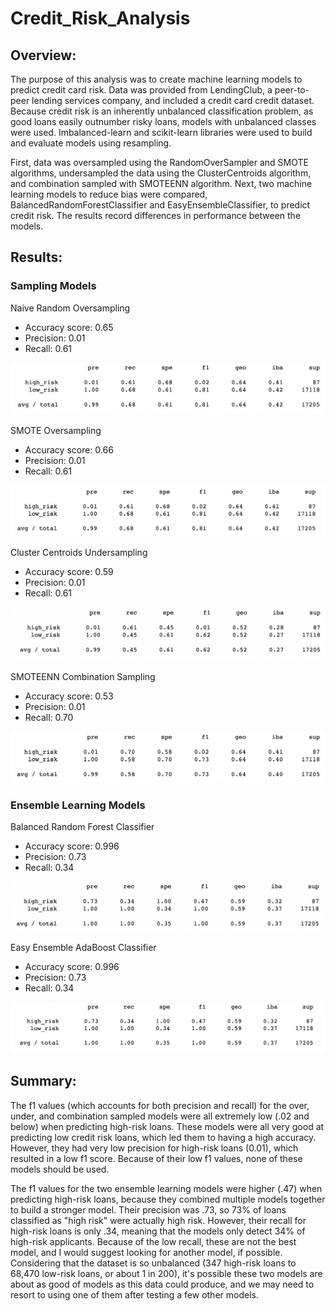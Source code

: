 # Credit_Risk_Analysis

## Overview:
The purpose of this analysis was to create machine learning models to predict credit card risk. Data was provided from LendingClub, a peer-to-peer lending services company, and included a credit card credit dataset. Because credit risk is an inherently unbalanced classification problem, as good loans easily outnumber risky loans, models with unbalanced classes were used. Imbalanced-learn and scikit-learn libraries were used to build and evaluate models using resampling.

First, data was oversampled using the RandomOverSampler and SMOTE algorithms, undersampled the data using the ClusterCentroids algorithm, and combination sampled with SMOTEENN algorithm. Next, two machine learning models to reduce bias were compared, BalancedRandomForestClassifier and EasyEnsembleClassifier, to predict credit risk. The results record differences in performance between the models. 

## Results:

### Sampling Models
Naive Random Oversampling
- Accuracy score: 0.65
- Precision: 0.01
- Recall: 0.61

![Naive random oversampling](https://github.com/emariecovey/Credit_Risk_Analysis/blob/main/Challenge/Results_screenshots/Naive_random_oversampling.png)


SMOTE Oversampling
- Accuracy score: 0.66
- Precision: 0.01
- Recall: 0.61

![Smote oversampling](https://github.com/emariecovey/Credit_Risk_Analysis/blob/main/Challenge/Results_screenshots/SMOTE_oversampling.png)

Cluster Centroids Undersampling
- Accuracy score: 0.59
- Precision: 0.01
- Recall: 0.61

![Cluster centroids undersampling](https://github.com/emariecovey/Credit_Risk_Analysis/blob/main/Challenge/Results_screenshots/cluster_centroids_undersampling.png)

SMOTEENN Combination Sampling
- Accuracy score: 0.53
- Precision: 0.01
- Recall: 0.70

![Smoteenn combination sampling](https://github.com/emariecovey/Credit_Risk_Analysis/blob/main/Challenge/Results_screenshots/SMOTEENN_combination_sampling.png)


### Ensemble Learning Models
Balanced Random Forest Classifier
- Accuracy score: 0.996
- Precision: 0.73
- Recall: 0.34

![Balanced random forest classifier](https://github.com/emariecovey/Credit_Risk_Analysis/blob/main/Challenge/Results_screenshots/Balanced_random_forest_classifier.png)

Easy Ensemble AdaBoost Classifier
- Accuracy score: 0.996
- Precision: 0.73
- Recall: 0.34

![Easy emsemble adaboost classifier](https://github.com/emariecovey/Credit_Risk_Analysis/blob/main/Challenge/Results_screenshots/Easy_ensemble_AdaBoost_classifier.png)


## Summary: 

The f1 values (which accounts for both precision and recall) for the over, under, and combination sampled models were all extremely low (.02 and below) when predicting high-risk loans. These models were all very good at predicting low credit risk loans, which led them to having a high accuracy. However, they had very low precision for high-risk loans (0.01), which resulted in a low f1 score. Because of their low f1 values, none of these models should be used.

The f1 values for the two ensemble learning models were higher (.47) when predicting high-risk loans, because they combined multiple models together to build a stronger model. Their precision was .73, so 73% of loans classified as "high risk" were actually high risk. However, their recall for high-risk loans is only .34, meaning that the models only detect 34% of high-risk applicants. Because of the low recall, these are not the best model, and I would suggest looking for another model, if possible. Considering that the dataset is so unbalanced (347 high-risk loans to 68,470 low-risk loans, or about 1 in 200), it's possible these two models are about as good of models as this data could produce, and we may need to resort to using one of them after testing a few other models. 


